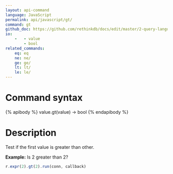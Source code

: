 ```yaml
---
layout: api-command 
language: JavaScript
permalink: api/javascript/gt/
command: gt 
github_doc: https://github.com/rethinkdb/docs/edit/master/2-query-language/api/javascript/math-and-logic/gt.md
io:
    -   - value
        - bool
related_commands:
    eq: eq
    ne: ne/
    ge: ge/
    lt: lt/
    le: le/
---
```


# Command syntax #

{% apibody %}
value.gt(value) &rarr; bool
{% endapibody %}

# Description #

Test if the first value is greater than other.

__Example:__ Is 2 greater than 2?

```js
r.expr(2).gt(2).run(conn, callback)
```

